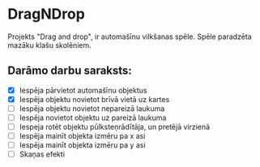 # DragNDrop
Projekts "Drag and drop", ir automašīnu vilkšanas spēle. Spēle paradzēta mazāku klašu skolēniem.

## Darāmo darbu saraksts:
- [x] Iespēja pārvietot automašīnu objektus
- [x] Iespēja objektu novietot brīvā vietā uz kartes
- [ ] Iespēja objektu novietot nepareizā laukuma
- [ ] Iespēja novietot objektu uz pareizā laukuma
- [ ] Iespeja rotēt objektu pūlksteņrādītāja, un pretējā virzienā
- [ ] Iespēja mainīt objekta izmēru pa x asi
- [ ] Iespēja mainīt objekta izmēru pa y asi
- [ ] Skaņas efekti 

